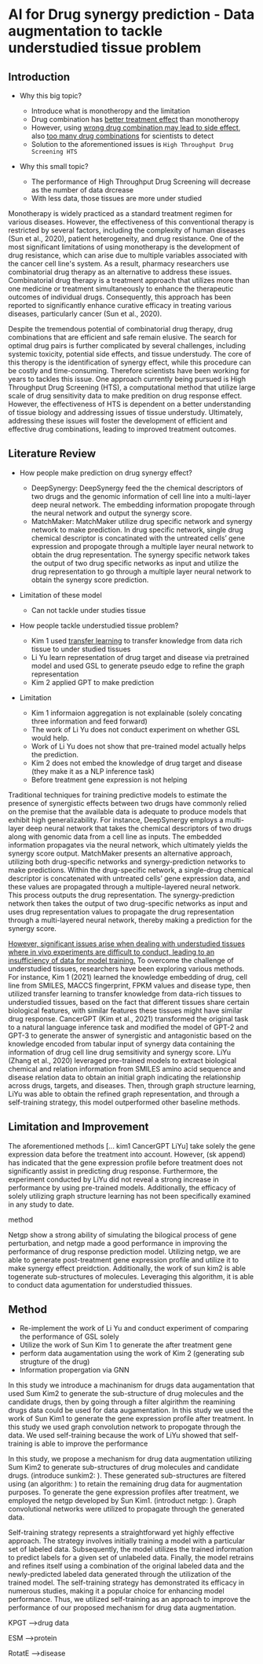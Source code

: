 # **AI for Drug synergy prediction - Data augmentation to tackle understudied tissue problem**

## Introduction

- Why this big topic? 
  - Introduce what is monotheropy and the limitation
  - Drug combination has <ins>better treatment effect</ins> than monotheropy
  - However, using <ins>wrong drug combination may lead to side effect</ins>, also <ins>too many drug combinations</ins> for scientists to detect
  - Solution to the aforementioned issues is `High Throughput Drug Screening HTS`

- Why this small topic?
  - The performance of High Throughput Drug Screening will decrease as the number of data drcrease
  - With less data, those tissues are more under studied

Monotherapy is widely practiced as a standard treatment regimen for various diseases. However, the effectiveness of this conventional therapy is restricted by several factors, including the complexity of human diseases (Sun et al., 2020), patient heterogeneity, and drug resistance. One of the most significant limitations of using monotherapy is the development of drug resistance, which can arise due to multiple variables associated with the cancer cell line's system. As a result, pharmacy researchers use combinatorial drug therapy as an alternative to address these issues. Combinatorial drug therapy is a treatment approach that utilizes more than one medicine or treatment simultaneously to enhance the therapeutic outcomes of individual drugs. Consequently, this approach has been reported to significantly enhance curative efficacy in treating various diseases, particularly cancer (Sun et al., 2020). 

Despite the tremendous potential of combinatorial drug therapy, drug combinations that are efficient and safe remain elusive. The search for optimal drug pairs is further complicated by several challenges, including systemic toxicity, potential side effects, and tissue understudy. The core of this theropy is the identification of synergy effect, while this procedure can be costly and time-consuming. Therefore scientists have been working for years to tackles this issue. One approach currently being pursued is High Throughput Drug Screening (HTS), a computational method that utilize large scale of drug sensitivity data to make predition on drug response effect. However, the effectiveness of HTS is dependent on a better understanding of tissue biology and addressing issues of tissue understudy. Ultimately, addressing these issues will foster the development of efficient and effective drug combinations, leading to improved treatment outcomes.

## Literature Review

- How people make prediction on drug synergy effect?
  - DeepSynergy: DeepSynergy feed the the chemical descriptors of two drugs and the genomic information of cell line into a multi-layer deep neural network. The embedding information propogate through the neural network and output the synergy score.
  - MatchMaker: MatchMaker utilize drug specific network and synergy network to make prediction. In drug specific network, single drug chemical descriptor is concatinated with the untreated cells’ gene expression and propogate through a multiple layer neural network to obtain the drug representation. The synergy specific network takes the output of two drug specific networks as input and utilize the drug representation to go through a multiple layer neural network to obtain the synergy score prediction. 
- Limitation of these model
  - Can not tackle under studies tissue

- How people tackle understudied tissue problem?
  - Kim 1 used <ins>transfer learning</ins> to transfer knowledge from data rich tissue to under studied tissues
  - Li Yu learn representation of drug target and disease via pretrained model and used GSL to generate pseudo edge to refine the graph representation
  - Kim 2 applied GPT to make prediction
- Limitation
  - Kim 1 informaion aggregation is not explainable (solely concating three information and feed forward)
  - The work of Li Yu does not conduct experiment on whether GSL would help.
  - Work of Li Yu does not show that pre-trained model actually helps the prediction.
  - Kim 2 does not embed the knowledge of drug target and disease (they make it as a NLP inference task)
  - Before treatment gene expression is not helping


Traditional techniques for training predictive models to estimate the presence of synergistic effects between two drugs have commonly relied on the premise that the available data is adequate to produce models that exhibit high generalizability. For instance, DeepSynergy employs a multi-layer deep neural network that takes the chemical descriptors of two drugs along with genomic data from a cell line as inputs. The embedded information propagates via the neural network, which ultimately yields the synergy score output. MatchMaker presents an alternative approach, utilizing both drug-specific networks and synergy-prediction networks to make predictions. Within the drug-specific network, a single-drug chemical descriptor is concatenated with untreated cells’ gene expression data, and these values are propagated through a multiple-layered neural network. This process outputs the drug representation. The synergy-prediction network then takes the output of two drug-specific networks as input and uses drug representation values to propagate the drug representation through a multi-layered neural network, thereby making a prediction for the synergy score.

<ins>However, significant issues arise when dealing with understudied tissues where in vivo experiments are difficult to conduct, leading to an insufficiency of data for model training.</ins> To overcome the challenge of understudied tissues, researchers have been exploring various methods. For instance, Kim 1 (2021) learned the knowledge embedding of drug, cell line from SMILES, MACCS fingerprint, FPKM values and disease type, then utilized transfer learning to transfer knowledge from data-rich tissues to understudied tissues, based on the fact that different tissues share certain biological features, with similar features these tissues might have similar drug response. CancerGPT (Kim et al., 2021) transformed the original task to a natural language inference task and modified the model of GPT-2 and GPT-3 to generate the answer of synergistic and antagonistic based on the knowledge encoded from tabular input of synergy data containing the information of drug cell line drug semsitivity and synergy score. LiYu (Zhang et al., 2020) leveraged pre-trained models to extract biological chemical and relation information from SMILES amino acid sequence and disease relation data to obtain an initial graph indicating the relationship across drugs, targets, and diseases. Then, through graph structure learning, LiYu was able to obtain the refined graph representation, and through a self-training strategy, this model outperformed other baseline methods.

## Limitation and Improvement
The aforementioned methods [... kim1 CancerGPT LiYu] take solely the gene expression data before the treatment into account. However, (sk append) has indicated that the gene expression profile before treatment does not significantly assist in predicting drug response. Furthermore, the experiment conducted by LiYu did not reveal a strong increase in performance by using pre-trained models. Additionally, the efficacy of solely utilizing graph structure learning has not been specifically examined in any study to date.

method

Netgp show a strong ability of simulating the bilogical process of gene perturbation, and netgp made a good performance in improving the performance of drug response prediction model. Utilizing netgp, we are able to generate post-treatment gene expression profile and utilize it to make synergy effect preidction.
Additionally, the work of sun kim2 is able togenerate sub-structures of molecules. Leveraging this algorithm, it is able to conduct data agumentation for understudied thissues.


## Method

- Re-implement the work of Li Yu and conduct experiment of comparing the performance of GSL solely
- Utilize the work of Sun Kim 1 to generate the after treatment gene
- perform data augamentation using the work of Kim 2 (generating sub strugture of the drug)
- Information propergation via GNN

In this study we introduce a machinanism for drugs data augamentation that used Sum Kim2 to generate the sub-structure of drug molecules and the candidate drugs, then by going through a filter algirithm the reamining drugs data could be used for data augamentation.
In this study we used the work of Sun Kim1 to generate the gene expression profile after treatment.
In this study we used graph convolution network to propogate through the data.
We used self-training because the work of LiYu showed that self-training is able to improve the performance



In this study, we propose a mechanism for drug data augmentation utilizing Sum Kim2 to generate sub-structures of drug molecules and candidate drugs. (introduce sunkim2: ). These generated sub-structures are filtered using (an algorithm: ) to retain the remaining drug data for augmentation purposes. To generate the gene expression profiles after treatment, we employed the netgp developed by Sun Kim1. (introduct netgp: ). Graph convolutional networks were utilized to propagate through the generated data.

Self-training strategy represents a straightforward yet highly effective approach. The strategy involves initially training a model with a particular set of labeled data. Subsequently, the model utilizes the trained information to predict labels for a given set of unlabeled data. Finally, the model retrains and refines itself using a combination of the original labeled data and the newly-predicted labeled data generated through the utilization of the trained model. The self-training strategy has demonstrated its efficacy in numerous studies, making it a popular choice for enhancing model performance. Thus, we utilized self-training as an approach to improve the performance of our proposed mechanism for drug data augmentation.

KPGT    -->drug data

ESM     -->protein

RotatE  -->disease
